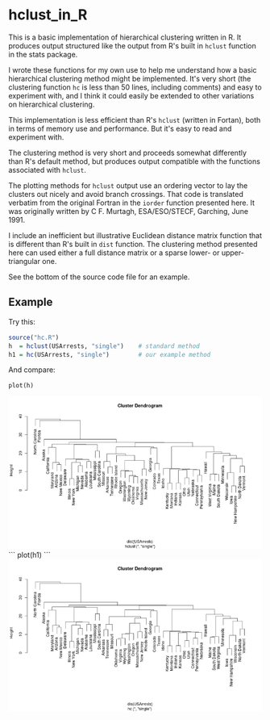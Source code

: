 hclust_in_R
===========

This is a basic implementation of hierarchical clustering written in R.  It
produces output structured like the output from R's built in `hclust` function
in the stats package.

I wrote these functions for my own use to help me understand how a basic
hierarchical clustering method might be implemented. It's very short (the
clustering function `hc` is less than 50 lines, including comments) and easy to
experiment with, and I think it could easily be extended to other variations on
hierarchical clustering.

This implementation is less efficient than R's `hclust` (written in
Fortan), both in terms of memory use and performance. But it's easy to read and
experiment with.

The clustering method is very short and proceeds somewhat differently than R's
default method, but produces output compatible with the functions associated
with `hclust`.

The plotting methods for `hclust` output use an ordering vector to lay the
clusters out nicely and avoid branch crossings. That code is translated
verbatim from the original Fortran in the `iorder` function presented here.  It
was originally written by C  F. Murtagh, ESA/ESO/STECF, Garching, June 1991.

I include an inefficient but illustrative Euclidean distance matrix function
that is different than R's built in `dist` function. The clustering method
presented here can used either a full distance matrix or a sparse lower- or
upper-triangular one.

See the bottom of the source code file for an example.

## Example

Try this:
```R
source("hc.R")
h  = hclust(USArrests, "single")    # standard method
h1 = hc(USArrests, "single")        # our example method
```
And compare:
```
plot(h)
```
<img alt="h.jpg" src="h.jpg"/>
```
plot(h1)
```
<img alt="h1.jpg" src="h1.jpg"/>
